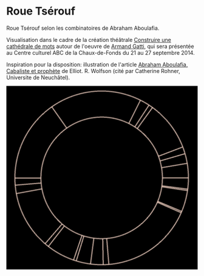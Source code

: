 Roue Tsérouf
============

Roue Tsérouf selon les combinatoires de Abraham Aboulafia.

Visualisation dans le cadre de la création théâtrale [Construire une cathédrale de mots](https://www.facebook.com/events/627615767314919/) autour de l'oeuvre de [Armand Gatti](http://www.armand-gatti.org), qui sera présentée au Centre culturel ABC de la Chaux-de-Fonds du 21 au 27 septembre 2014.

Inspiration pour la disposition: illustration de l'article [Abraham Aboulafia, Cabaliste et prophète](http://www.lyber-eclat.net/lyber/wolson/wolfson.html) de Elliot. R. Wolfson (cité par Catherine Rohner, Universite de Neuchâtel).

![Roue Tsérouf](https://github.com/olange/roue-tserouf/blob/master/roue_tserouf/roue-tserouf-commit-fbddc9b5db.png "Roue Tsérouf · Commit fbddc9b5db")
